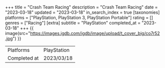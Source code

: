 +++
title = "Crash Team Racing"
description = "Crash Team Racing"
date = "2023-03-18"
updated = "2023-03-18"
in_search_index = true
[taxonomies]
platforms = ["PlayStation, PlayStation 3, PlayStation Portable"]
rating = []
genres = ["Racing"]
[extra]
subtitle = "PlayStation"
completed_at = "2023-03-18"
+++
{{ image(src="https://images.igdb.com/igdb/image/upload/t_cover_big/co7r52.jpg") }}

|              |            |
| ------------ | ---------- |
| Platforms    | PlayStation |
| Completed at | 2023/03/18 |

